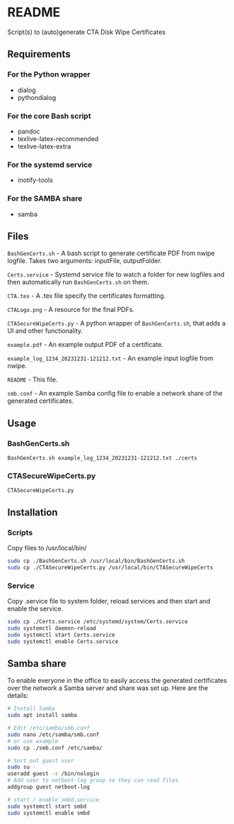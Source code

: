 # README

Script(s) to (auto)generate CTA Disk Wipe Certificates

## Requirements
### For the Python wrapper
- dialog
- pythondialog

### For the core Bash script
- pandoc
- texlive-latex-recommended
- texlive-latex-extra

### For the systemd service
- inotify-tools

### For the SAMBA share
- samba

## Files

`BashGenCerts.sh` - A bash script to generate certificate PDF from nwipe logfile. Takes two arguments: inputFile, outputFolder.

`Certs.service` - Systemd service file to watch a folder for new logfiles and then automatically run `BashGenCerts.sh` on them.

`CTA.tex` - A .tex file specify the certificates formatting.

`CTALogo.png` - A resource for the final PDFs.

`CTASecureWipeCerts.py` - A python wrapper of `BashGenCerts.sh`, that adds a UI and other functionality.

`example.pdf` - An example output PDF of a certificate.

`example_log_1234_20231231-121212.txt` - An example input logfile from nwipe.

`README` - This file.

`smb.conf` - An example Samba config file to enable a network share of the generated certificates.

## Usage
### BashGenCerts.sh
`BashGenCerts.sh example_log_1234_20231231-121212.txt ./certs`

### CTASecureWipeCerts.py
`CTASecureWipeCerts.py`

## Installation
### Scripts
Copy files to /usr/local/bin/
```bash
sudo cp ./BashGenCerts.sh /usr/local/bin/BashGenCerts.sh
sudo cp ./CTASecureWipeCerts.py /usr/local/bin/CTASecureWipeCerts
```

### Service
Copy .service file to system folder, reload services and then start and enable the service.
```bash
sudo cp ./Certs.service /etc/systemd/system/Certs.service
sudo systemctl daemon-reload
sudo systemctl start Certs.service
sudo systemctl enable Certs.service
```

## Samba share
To enable everyone in the office to easily access the generated certificates over the network a Samba server and share was set up. Here are the details:

```bash
# Install Samba
sudo apt install samba

# Edit /etc/samba/smb.conf
sudo nano /etc/samba/smb.conf
# or use example
sudo cp ./smb.conf /etc/samba/

# Sort out guest user
sudo su -
useradd guest -s /bin/nologin
# Add user to netboot-log group so they can read files
addgroup guest netboot-log

# start / enable smbd.service
sudo systemctl start smbd
sudo systemctl enable smbd
```